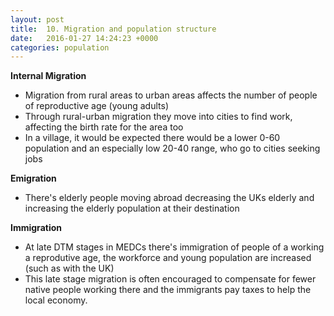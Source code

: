 ```yaml
---
layout: post
title:  10. Migration and population structure
date:   2016-01-27 14:24:23 +0000
categories: population
---
```


**Internal Migration**

* Migration from rural areas to urban areas affects the number of people of reproductive age (young adults)
* Through rural-urban migration they move into cities to find work, affecting the birth rate for the area too
* In a village, it would be expected there would be a lower 0-60 population and an especially low 20-40 range, who go to cities seeking jobs

**Emigration**

* There's elderly people moving abroad decreasing the UKs elderly and increasing the elderly population at their destination

**Immigration**

* At late DTM stages in MEDCs there's immigration of people of a working a reprodutive age, the workforce and young population are increased (such as with the UK)
* This late stage migration is often encouraged to compensate for fewer native people working there and the immigrants pay taxes to help the local economy.